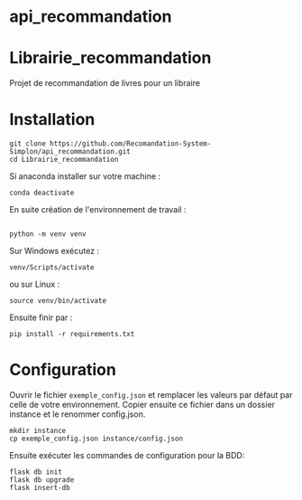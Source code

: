 # api_recommandation


# Librairie_recommandation
Projet de recommandation de livres pour un libraire



# Installation
```console
git clone https://github.com/Recomandation-System-Simplon/api_recommandation.git
cd Librairie_recommandation
```

Si anaconda installer sur votre machine :
```console
conda deactivate
```
En suite création de l'environnement de travail :
```console

python -m venv venv
```
Sur Windows exécutez :
```console
venv/Scripts/activate
```
ou sur Linux :
```console
source venv/bin/activate
```
Ensuite finir par :
```console
pip install -r requirements.txt
```


# Configuration
Ouvrir le fichier `exemple_config.json` et remplacer les valeurs par défaut par celle de votre environnement. Copier ensuite ce fichier dans un dossier instance et le renommer config.json.
```console
mkdir instance
cp exemple_config.json instance/config.json
```
Ensuite exécuter les commandes de configuration pour la BDD:
```console
flask db init
flask db upgrade
flask insert-db
```
